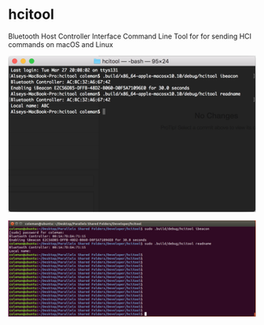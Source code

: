 # hcitool

Bluetooth Host Controller Interface Command Line Tool for for sending HCI commands on macOS and Linux

![macOS usage](Assets/hcitoolmac.png)

![Linux usage](Assets/hcitoollinux.png)